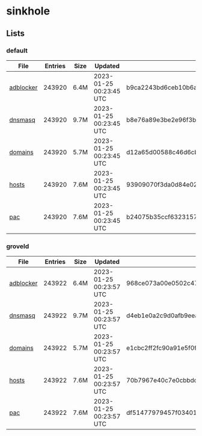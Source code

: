 # sinkhole

## Lists

### default

|File|Entries|Size|Updated|Hash|
|-|-|-|-|-|
|[adblocker](https://raw.githubusercontent.com/groveld/sinkhole/lists/default/adblocker.txt)|243920|6.4M|2023-01-25 00:23:45 UTC|b9ca2243bd6ceb10b6a7c20b0023e44dbde35909a9e979ed2bca3c21b169d135|
|[dnsmasq](https://raw.githubusercontent.com/groveld/sinkhole/lists/default/dnsmasq.txt)|243920|9.7M|2023-01-25 00:23:45 UTC|b8e76a89e3be2e96f3b2589decc02fdc1f622bdc84becd71cc3181cc551bf3a8|
|[domains](https://raw.githubusercontent.com/groveld/sinkhole/lists/default/domains.txt)|243920|5.7M|2023-01-25 00:23:45 UTC|d12a65d00588c46d6cb6cd91bcd3784ad9a53abbb5e9bc502e904694d8aee5f1|
|[hosts](https://raw.githubusercontent.com/groveld/sinkhole/lists/default/hosts.txt)|243920|7.6M|2023-01-25 00:23:45 UTC|93909070f3da0d84e020c252a5852c0ea7260d9dd2abff964cb61f7a9a2db8bf|
|[pac](https://raw.githubusercontent.com/groveld/sinkhole/lists/default/pac.txt)|243920|7.6M|2023-01-25 00:23:45 UTC|b24075b35ccf632315762e35a5bc6a3f050f6119b7e73ec1735b7cd4894dec90|

### groveld

|File|Entries|Size|Updated|Hash|
|-|-|-|-|-|
|[adblocker](https://raw.githubusercontent.com/groveld/sinkhole/lists/groveld/adblocker.txt)|243922|6.4M|2023-01-25 00:23:57 UTC|968ce073a00e0502c478c00e2bb8fd4ea43efbc7dbfb8db3594d2945473ed879|
|[dnsmasq](https://raw.githubusercontent.com/groveld/sinkhole/lists/groveld/dnsmasq.txt)|243922|9.7M|2023-01-25 00:23:57 UTC|d4eb1e0a2c9d0afb9eea11bddc1863dbce25be6c4129319e5ac8abde0dbbee82|
|[domains](https://raw.githubusercontent.com/groveld/sinkhole/lists/groveld/domains.txt)|243922|5.7M|2023-01-25 00:23:57 UTC|e1cbc2ff2fc90a91e5f0f614c1f964d6b2a2a60c0213c6d61167aec8e07db899|
|[hosts](https://raw.githubusercontent.com/groveld/sinkhole/lists/groveld/hosts.txt)|243922|7.6M|2023-01-25 00:23:57 UTC|70b7967e40c7e0cbbdcfbe8554ae22002062b55088e5feedfd00cda3c14e3b44|
|[pac](https://raw.githubusercontent.com/groveld/sinkhole/lists/groveld/pac.txt)|243922|7.6M|2023-01-25 00:23:57 UTC|df51477979457f0340186e1c17cc70be29fba94857560a94e16e70d30b995f03|
